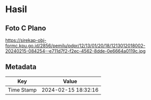 # Hasil

## Foto C Plano

https://sirekap-obj-formc.kpu.go.id/2856/pemilu/pdpr/12/13/01/20/18/1213012018002-20240215-084254--e711d7f2-f2ec-4562-8dde-0e6664a0119c.jpg


## Metadata

| Key        | Value               |
| ---------- | ------------------- |
| Time Stamp | 2024-02-15 18:32:16 |



